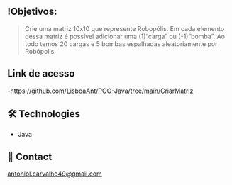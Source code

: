 ## !Objetivos:
> Crie uma matriz 10x10 que represente Robopólis.
Em cada elemento dessa matriz é possível adicionar uma (1)“carga” ou (-1)“bomba”.
Ao todo temos 20 cargas e 5 bombas espalhadas aleatoriamente por Robópolis.
                                                
## Link de acesso
 -https://github.com/LisboaAnt/POO-Java/tree/main/CriarMatriz

## 🛠 Technologies
- Java
## 💛 Contact
antoniol.carvalho49@gmail.com